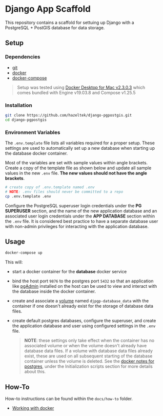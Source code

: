# Django App Scaffold

This repository contains a scaffold for settuing up Django with a PostgreSQL + PostGIS database
for data storage.

## Setup

### Dependencies

- [git](https://git-scm.com/)
- [docker](https://docs.docker.com/engine/)
- [docker-compose](https://docs.docker.com/compose/)

> Setup was tested using [Docker Desktop for Mac v2.3.0.3](https://www.docker.com/products/docker-desktop)
> which comes bundled with Engine v19.03.8 and Compose v1.25.5

### Installation

```bash
git clone https://github.com/hazeltek/django-pgpostgis.git
cd django-pgpostgis
```

### Environment Variables

The `.env.template` file lists all variables required for a proper setup. These settings are used
to automatically set up a new database when starting up the database docker container.

Most of the variables are set with sample values within angle brackets. Create a copy of the template
file as shown below and update all sample values in the new `.env` file. **The new values should not
have the angle brackets**.

```bash
# create copy of .env.template named .env
# NOTE: .env files should never be committed to a repo
cp .env.template .env
```

Configure the PostgreSQL superuser login credentials under the **PG SUPERUSER** section, and the name
of the new application database and an associated user login credentials under the **APP DATABASE**
section within the `.env` file. It is considered best practice to have a separate database user with
non-admin privileges for interacting with the application database.

## Usage

```bash
docker-compose up
```

This will:

- start a docker container for the **database** docker service
- bind the host port `9876` to the postgres port `5432` so that an application like [pgAdmin](https://www.pgadmin.org)
  installed on the host can be used to view and interact with the database inside the docker container.
- create and associate a [volume](https://docs.docker.com/storage/volumes/) named `djpgp-database_data`
  with the container if one doesn't already exist for the storage of database data files.
- create default postgres databases, configure the superuser, and create the application database and
  user using configured settings in the `.env` file.

  > **NOTE**: these settings only take effect when the container has no associated volume or when the
  > volume doesn't already have database data files. If a volume with database data files already exist,
  > these are used on all subsequent starting of the database container unless the volume is deleted.
  > See the [docker notes for postgres](https://hub.docker.com/_/postgres), under the Initialization
  > scripts section for more details about this.

## How-To

How-to instructions can be found within the `docs/how-to` folder.

- [Working with docker](docs/how-to/docker.md)
